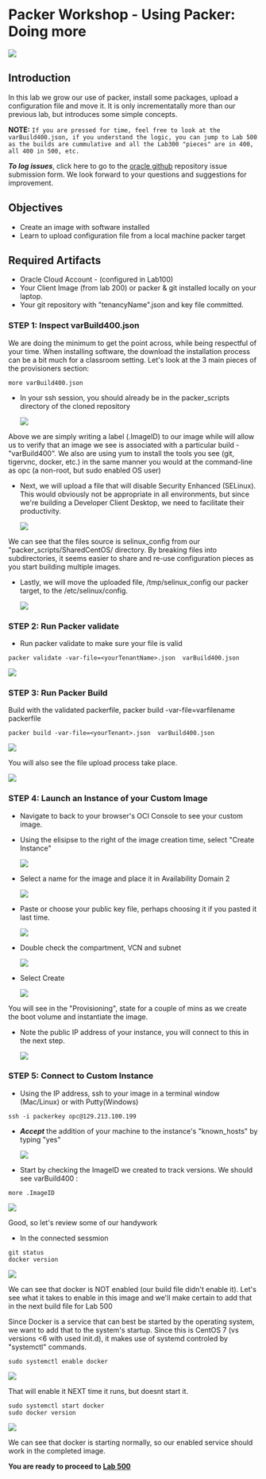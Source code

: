 # Packer Workshop - Using Packer:  Doing more 

![](images/WorkshopHeader/400.png)

## Introduction

In this lab we grow our use of packer, install some packages, upload a configuration file and move it.  It is only incrementatally more than our previous lab, but introduces some simple concepts.

**NOTE:** `If you are pressed for time, feel free to look at the varBuild400.json, if you understand the logic, you can jump to Lab 500 as the builds are cummulative and all the Lab300 "pieces" are in 400, all 400 in 500, etc.` 

***To log issues***, click here to go to the [ oracle github](https://github.com/oracle/learning-library/issues/new) repository issue submission form. We look forward to your questions and suggestions for improvement.

## Objectives

- Create an image with software installed
- Learn to upload configuration file from a local machine packer target

## Required Artifacts

- Oracle Cloud Account - (configured in Lab100)
- Your Client Image (from lab 200) or packer & git installed locally on your laptop.
- Your git repository with "tenancyName".json and key file committed.

### **STEP 1**: Inspect varBuild400.json

We are doing the minimum to get the point across, while being respectful of your time.  When installing software, the download the installation process can be a bit much for a classroom setting.  Let's look at the 3 main pieces of the provisioners section:

```
more varBuild400.json 
```
- In your ssh session, you should already be in the packer_scripts directory of the cloned repository

  ![](images/Lab400/6.png)

Above we are simply writing a label (.ImageID) to our image while will allow us to verify that an image we see is associated with a particular build - "varBuild400".  We also are using yum to install the tools you see (git, tigervnc, docker, etc.) in the same manner you would at the command-line as opc (a non-root, but sudo enabled OS user)

- Next, we will upload a file that will disable Security Enhanced (SELinux). This would obviously not be appropriate in all environments, but since we're building a Developer Client Desktop, we need to facilitate their 
productivity.

  ![](images/Lab400/7.png)

We can see that the files source is selinux_config from our "packer_scripts/SharedCentOS/ directory.  By breaking files into subdirectories, it seems easier to share and re-use configuration pieces as you start building multiple images.

- Lastly, we will move the uploaded file, /tmp/selinux_config our packer target, to the /etc/selinux/config.  

  ![](images/Lab400/8.png)

### **STEP 2**: Run Packer validate

- Run packer validate to make sure your file is valid
```
packer validate -var-file=<yourTenantName>.json  varBuild400.json
```

  ![](images/Lab400/9.png)

### **STEP 3**: Run Packer Build

Build with the validated packerfile, packer build -var-file=varfilename packerfile 

```
packer build -var-file=<yourTenant>.json  varBuild400.json
```
  ![](images/Lab400/2.png)

You will also see the file upload process take place.

  ![](images/Lab400/10.png)
 
### **STEP 4**: Launch an Instance of your Custom Image

- Navigate to back to your browser's OCI Console to see your custom image.

- Using the elisipse to the right of the image creation time,  select "Create Instance"

  ![](images/Lab400/11.png)

- Select a name for the image and place it in Availability Domain 2 

  ![](images/Lab400/15.png)

- Paste or choose your public key file, perhaps choosing it if you pasted it last time.

  ![](images/Lab400/13.png)

- Double check the compartment, VCN and subnet  

  ![](images/Lab400/14.png)

- Select Create

  ![](images/Lab400/16.png)

You will see in the "Provisioning", state for a couple of mins as we create the boot volume and instantiate the image.  

- Note the public IP address of your instance, you will connect to this in the next step.

  ![](images/Lab400/17.png)

### **STEP 5**: Connect to Custom Instance

- Using the IP address, ssh to your image in a terminal window (Mac/Linux) or with Putty(Windows)
```
ssh -i packerkey opc@129.213.100.199
```
- ***Accept*** the addition of your machine to the instance's "known_hosts" by typing "yes"

  ![](images/Lab400/18.png)

- Start by checking the ImageID we created to track versions.  We should see varBuild400 :

```
more .ImageID
```

![](images/Lab400/20.png)

Good, so let's review some of our handywork

- In the connected sessmion
```
git status
docker version
```
  ![](images/Lab400/21.png)

We can see that docker is NOT enabled (our build file didn't enable it).  Let's see what it takes to enable in this image and we'll make certain to add that in the next build file for Lab 500

Since Docker is a service that can best be started by the operating system, we want to add that to the system's startup.  Since this is CentOS 7 (vs versions <6 with used init.d), it makes use of systemd controled by "systemctl" commands.

```
sudo systemctl enable docker
```

![](images/Lab400/22.png)

That will enable it NEXT time it runs, but doesnt start it.

```
sudo systemctl start docker
sudo docker version
```

![](images/Lab400/24.png)

We can see that docker is starting normally, so our enabled service should work in the completed image.

**You are ready to proceed to [Lab 500](Lab500.md)**
